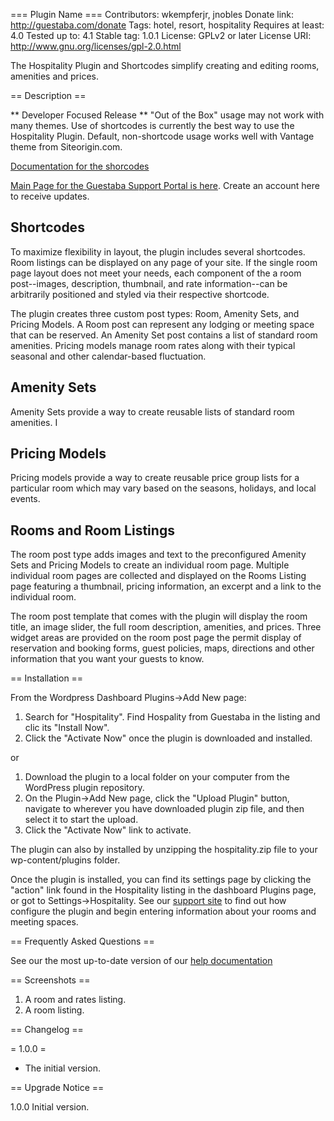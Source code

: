 === Plugin Name ===
Contributors: wkempferjr, jnobles
Donate link: http://guestaba.com/donate
Tags: hotel, resort, hospitality
Requires at least: 4.0
Tested up to: 4.1
Stable tag: 1.0.1
License: GPLv2 or later
License URI: http://www.gnu.org/licenses/gpl-2.0.html

The Hospitality Plugin and Shortcodes simplify creating and editing rooms, amenities and prices.

== Description ==

** Developer Focused Release ** "Out of the Box" usage may not work with many themes. Use of shortcodes is currently
the best way to use the Hospitality Plugin. Default, non-shortcode usage works well with Vantage theme from Siteorigin.com.

[Documentation for the shorcodes](http://support.guestaba.com/support/solutions/folders/5000260018 "Hospitality Plugin Docs and Support Portal")

[Main Page for the Guestaba Support Portal is here](http://support.guestaba.com "Guestaba Support Page"). Create an account here to receive updates.

## Shortcodes

To maximize flexibility in layout, the plugin includes several shortcodes. Room listings can be displayed on any page of your site. If the single
room page layout does not meet your needs, each component of the a room post--images, description, thumbnail, and rate information--can be
arbitrarily positioned and styled via their respective shortcode.


The plugin creates three custom post types: Room, Amenity Sets, and Pricing Models. A Room post can represent
any lodging or meeting space that can be reserved. An Amenity Set post contains a list of standard room amenities. Pricing models manage
room rates along with their typical seasonal and other calendar-based fluctuation.

## Amenity Sets

Amenity Sets provide a way to create reusable lists of standard room amenities. I 

## Pricing Models

Pricing models provide a way to create reusable price group lists for a particular room which may vary based on the seasons, holidays, and local events. 

## Rooms and Room Listings

The room post type adds images and text to the preconfigured Amenity Sets and Pricing Models to create an individual room page. 
Multiple individual room pages are collected and displayed on the Rooms Listing page featuring a thumbnail, pricing information,
an excerpt and a link to the individual room. 

The room post template that comes with the plugin will display the room title, an image slider, the full room description, amenities, and prices. 
Three widget areas are provided on the room post page the permit display of reservation and booking forms, guest policies, maps, directions 
and other information that you want your guests to know. 

  

== Installation ==

From the Wordpress Dashboard Plugins->Add New page:

1. Search for "Hospitality". Find Hospality from Guestaba in the listing and clic its "Install Now". 
1. Click the "Activate Now" once the plugin is downloaded and installed.

or 

1. Download the plugin to a local folder on your computer from the WordPress plugin repository.
1. On the Plugin->Add New page, click the "Upload Plugin" button, navigate to wherever you have downloaded plugin zip file,
and then select it to start the upload. 
1.  Click the "Activate Now" link to activate.

The plugin can also by installed by unzipping the hospitality.zip file to your wp-content/plugins folder. 

Once the plugin is installed, you can find its settings page by clicking the "action" link found in the Hospitality listing in the 
dashboard Plugins page, or got to Settings->Hospitality. See our [support site](http://support.guestaba.com/support/home) to find out how
configure the plugin and begin entering information about your rooms and meeting spaces. 


== Frequently Asked Questions ==

See our the most up-to-date version of our [help documentation](http://support.guestaba.com/support/home)


== Screenshots ==

1. A room and rates listing.
2. A room listing.

== Changelog ==

= 1.0.0 =
* The initial version.

== Upgrade Notice ==

1.0.0 Initial version.

